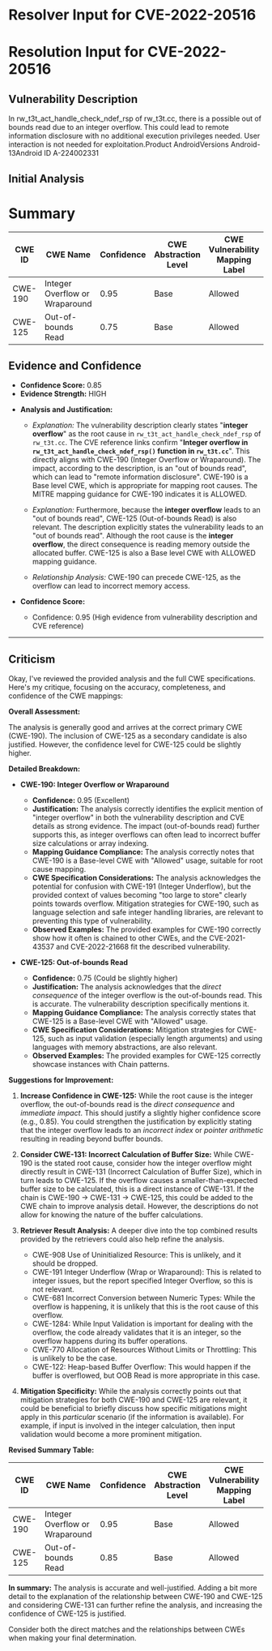 # Resolver Input for CVE-2022-20516

# Resolution Input for CVE-2022-20516

## Vulnerability Description
In rw_t3t_act_handle_check_ndef_rsp of rw_t3t.cc, there is a possible out of bounds read due to an integer overflow. This could lead to remote information disclosure with no additional execution privileges needed. User interaction is not needed for exploitation.Product AndroidVersions Android-13Android ID A-224002331

## Initial Analysis
# Summary
| CWE ID | CWE Name | Confidence | CWE Abstraction Level | CWE Vulnerability Mapping Label | CWE-Vulnerability Mapping Notes |
|---|---|---|---|---|---|
| CWE-190 | Integer Overflow or Wraparound | 0.95 | Base | Allowed | Primary CWE |
| CWE-125 | Out-of-bounds Read | 0.75 | Base | Allowed | Secondary Candidate |

## Evidence and Confidence

*   **Confidence Score:** 0.85
*   **Evidence Strength:** HIGH

- **Analysis and Justification:**
  - *Explanation:* The vulnerability description clearly states "**integer overflow**" as the root cause in `rw_t3t_act_handle_check_ndef_rsp` of `rw_t3t.cc`. The CVE reference links confirm "**Integer overflow in `rw_t3t_act_handle_check_ndef_rsp()` function in `rw_t3t.cc`**". This directly aligns with CWE-190 (Integer Overflow or Wraparound). The impact, according to the description, is an "out of bounds read", which can lead to "remote information disclosure". CWE-190 is a Base level CWE, which is appropriate for mapping root causes. The MITRE mapping guidance for CWE-190 indicates it is ALLOWED.
  - *Explanation:* Furthermore, because the **integer overflow** leads to an "out of bounds read", CWE-125 (Out-of-bounds Read) is also relevant. The description explicitly states the vulnerability leads to an "out of bounds read". Although the root cause is the **integer overflow**, the direct consequence is reading memory outside the allocated buffer. CWE-125 is also a Base level CWE with ALLOWED mapping guidance.

  - *Relationship Analysis:* CWE-190 can precede CWE-125, as the overflow can lead to incorrect memory access.

- **Confidence Score:**
  - Confidence: 0.95 (High evidence from vulnerability description and CVE reference)
---

## Criticism
Okay, I've reviewed the provided analysis and the full CWE specifications. Here's my critique, focusing on the accuracy, completeness, and confidence of the CWE mappings:

**Overall Assessment:**

The analysis is generally good and arrives at the correct primary CWE (CWE-190). The inclusion of CWE-125 as a secondary candidate is also justified. However, the confidence level for CWE-125 could be slightly higher.

**Detailed Breakdown:**

*   **CWE-190: Integer Overflow or Wraparound**
    *   **Confidence:** 0.95 (Excellent)
    *   **Justification:** The analysis correctly identifies the explicit mention of "integer overflow" in both the vulnerability description and CVE details as strong evidence. The impact (out-of-bounds read) further supports this, as integer overflows can often lead to incorrect buffer size calculations or array indexing.
    *   **Mapping Guidance Compliance:** The analysis correctly notes that CWE-190 is a Base-level CWE with "Allowed" usage, suitable for root cause mapping.
    *   **CWE Specification Considerations:** The analysis acknowledges the potential for confusion with CWE-191 (Integer Underflow), but the provided context of values becoming "too large to store" clearly points towards overflow. Mitigation strategies for CWE-190, such as language selection and safe integer handling libraries, are relevant to preventing this type of vulnerability.
    *   **Observed Examples:** The provided examples for CWE-190 correctly show how it often is chained to other CWEs, and the CVE-2021-43537 and CVE-2022-21668 fit the described vulnerability.

*   **CWE-125: Out-of-bounds Read**
    *   **Confidence:** 0.75 (Could be slightly higher)
    *   **Justification:** The analysis acknowledges that the *direct consequence* of the integer overflow is the out-of-bounds read. This is accurate. The vulnerability description specifically mentions it.
    *   **Mapping Guidance Compliance:** The analysis correctly states that CWE-125 is a Base-level CWE with "Allowed" usage.
    *   **CWE Specification Considerations:** Mitigation strategies for CWE-125, such as input validation (especially length arguments) and using languages with memory abstractions, are also relevant.
    *   **Observed Examples:** The provided examples for CWE-125 correctly showcase instances with Chain patterns.

**Suggestions for Improvement:**

1.  **Increase Confidence in CWE-125:** While the root cause is the integer overflow, the out-of-bounds read is the *direct consequence* and *immediate impact*. This should justify a slightly higher confidence score (e.g., 0.85). You could strengthen the justification by explicitly stating that the integer overflow leads to an *incorrect index* or *pointer arithmetic* resulting in reading beyond buffer bounds.

2.  **Consider CWE-131: Incorrect Calculation of Buffer Size:** While CWE-190 is the stated root cause, consider how the integer overflow might directly result in CWE-131 (Incorrect Calculation of Buffer Size), which in turn leads to CWE-125. If the overflow causes a smaller-than-expected buffer size to be calculated, this is a direct instance of CWE-131.  If the chain is CWE-190 -> CWE-131 -> CWE-125, this could be added to the CWE chain to improve analysis detail. However, the descriptions do not allow for knowing the nature of the buffer calculations.

3.  **Retriever Result Analysis:** A deeper dive into the top combined results provided by the retrievers could also help refine the analysis.
    * CWE-908 Use of Uninitialized Resource: This is unlikely, and it should be dropped.
    * CWE-191 Integer Underflow (Wrap or Wraparound): This is related to integer issues, but the report specified Integer Overflow, so this is not relevant.
    * CWE-681 Incorrect Conversion between Numeric Types: While the overflow is happening, it is unlikely that this is the root cause of this overflow.
    * CWE-1284: While Input Validation is important for dealing with the overflow, the code already validates that it is an integer, so the overflow happens during its buffer operations.
    * CWE-770 Allocation of Resources Without Limits or Throttling: This is unlikely to be the case.
    * CWE-122: Heap-based Buffer Overflow: This would happen if the buffer is overflowed, but OOB Read is more appropriate in this case.

4.  **Mitigation Specificity:** While the analysis correctly points out that mitigation strategies for both CWE-190 and CWE-125 are relevant, it could be beneficial to briefly discuss how specific mitigations might apply in this *particular* scenario (if the information is available).  For example, if input is involved in the integer calculation, then input validation would become a more prominent mitigation.

**Revised Summary Table:**

| CWE ID | CWE Name | Confidence | CWE Abstraction Level | CWE Vulnerability Mapping Label | CWE-Vulnerability Mapping Notes |
|---|---|---|---|---|---|
| CWE-190 | Integer Overflow or Wraparound | 0.95 | Base | Allowed | Primary CWE |
| CWE-125 | Out-of-bounds Read | 0.85 | Base | Allowed | Secondary Candidate |

**In summary:** The analysis is accurate and well-justified. Adding a bit more detail to the explanation of the relationship between CWE-190 and CWE-125 and considering CWE-131 can further refine the analysis, and increasing the confidence of CWE-125 is justified.

Consider both the direct matches and the relationships between CWEs
when making your final determination.
        